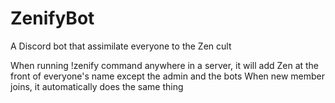 # ZenifyBot
A Discord bot that assimilate everyone to the Zen cult

When running !zenify command anywhere in a server, it will add Zen at the front of everyone's name except the admin and the bots
When new member joins, it automatically does the same thing
